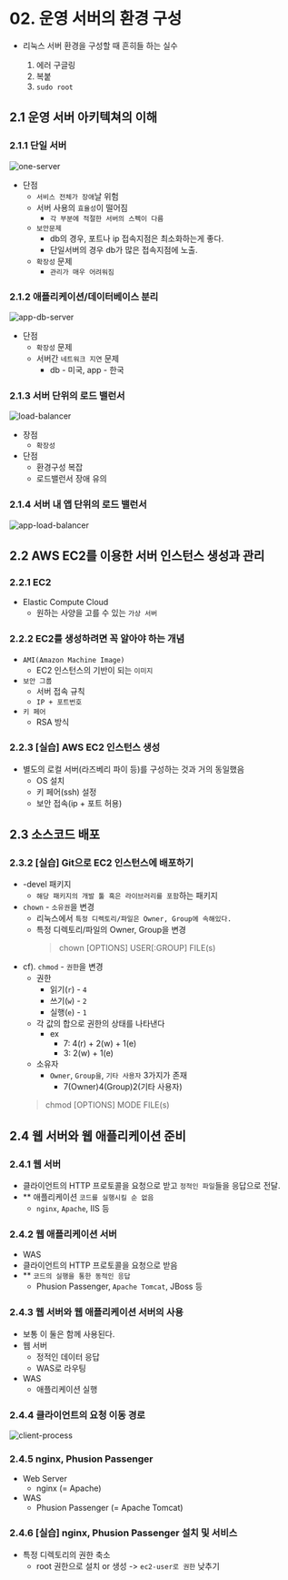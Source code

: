 # 02. 운영 서버의 환경 구성

- 리눅스 서버 환경을 구성할 때 흔히들 하는 실수

  1. 에러 구글링
  2. 복붙
  3. `sudo root`

## 2.1 운영 서버 아키텍쳐의 이해

### 2.1.1 단일 서버

![one-server](/resources/one-server.png)

- 단점
  - `서비스 전체가 장애`날 위험
  - 서버 사용의 `효율성`이 떨어짐
    - `각 부분에 적절한 서버의 스펙이 다름`
  - `보안문제`
    - db의 경우, 포트나 ip 접속지점은 최소화하는게 좋다.
    - 단일서버의 경우 db가 많은 접속지점에 노출.
  - `확장성` 문제
    - `관리가 매우 어려워짐`

### 2.1.2 애플리케이션/데이터베이스 분리

![app-db-server](/resources/app-db-server.png)

- 단점
  - `확장성` 문제
  - 서버간 `네트워크 지연` 문제
    - db - 미국, app - 한국

### 2.1.3 서버 단위의 로드 밸런서

![load-balancer](/resources/load-balancer.png)

- 장점
  - `확장성`
- 단점
  - 환경구성 복잡
  - 로드밸런서 장애 유의

### 2.1.4 서버 내 앱 단위의 로드 밸런서

![app-load-balancer](/resources/app-load-balancer.png)

## 2.2 AWS EC2를 이용한 서버 인스턴스 생성과 관리

### 2.2.1 EC2

- Elastic Compute Cloud
  - 원하는 사양을 고를 수 있는 `가상 서버`

### 2.2.2 EC2를 생성하려면 꼭 알아야 하는 개념

- `AMI(Amazon Machine Image)`
  - EC2 인스턴스의 기반이 되는 `이미지`
- `보안 그룹`
  - 서버 접속 규칙
  - `IP + 포트번호`
- `키 페어`
  - RSA 방식

### 2.2.3 [실습] AWS EC2 인스턴스 생성

- 별도의 로컬 서버(라즈베리 파이 등)를 구성하는 것과 거의 동일했음
  - OS 설치
  - 키 페어(ssh) 설정
  - 보안 접속(ip + 포트 허용)

## 2.3 소스코드 배포

### 2.3.2 [실습] Git으로 EC2 인스턴스에 배포하기

- -devel 패키지
  - `해당 패키지의 개발 툴 혹은 라이브러리를 포함`하는 패키지
- `chown` - `소유권`을 변경
  - 리눅스에서 `특정 디렉토리/파일은 Owner, Group에 속해있다.`
  - 특정 디렉토리/파일의 Owner, Group을 변경
    > chown [OPTIONS] USER[:GROUP] FILE(s)
- cf). `chmod` - `권한`을 변경
  - 권한
    - 읽기(`r`) - `4`
    - 쓰기(`w`) - `2`
    - 실행(`e`) - `1`
  - 각 값의 합으로 권한의 상태를 나타낸다
    - ex
      - 7: 4(r) + 2(w) + 1(e)
      - 3: 2(w) + 1(e)
  - 소유자
    - `Owner`, `Group을`, `기타 사용자` 3가지가 존재
      - 7(Owner)4(Group)2(기타 사용자)
  > chmod [OPTIONS] MODE FILE(s)
  

## 2.4 웹 서버와 웹 애플리케이션 준비

### 2.4.1 웹 서버

- 클라이언트의 HTTP 프로토콜을 요청으로 받고 `정적인 파일`들을 응답으로 전달.
- \*\* 애플리케이션 `코드를 실행시킬 순 없음`
  - `nginx`, `Apache`, IIS 등

### 2.4.2 웹 애플리케이션 서버

- WAS
- 클라이언트의 HTTP 프로토콜을 요청으로 받음
- \*\* `코드의 실행을 통한 동적인 응답`
  - Phusion Passenger, `Apache Tomcat`, JBoss 등

### 2.4.3 웹 서버와 웹 애플리케이션 서버의 사용

- 보통 이 둘은 함께 사용된다.
- 웹 서버
  - 정적인 데이터 응답
  - WAS로 라우팅
- WAS
  - 애플리케이션 실행

### 2.4.4 클라이언트의 요청 이동 경로

![client-process](/resources/client-process.png)

### 2.4.5 nginx, Phusion Passenger

- Web Server
  - nginx (= Apache)
- WAS
  - Phusion Passenger (= Apache Tomcat)

### 2.4.6 [실습] nginx, Phusion Passenger 설치 및 서비스

- 특정 디렉토리의 권한 축소
  - root 권한으로 설치 or 생성 -> `ec2-user로 권한` 낮추기
